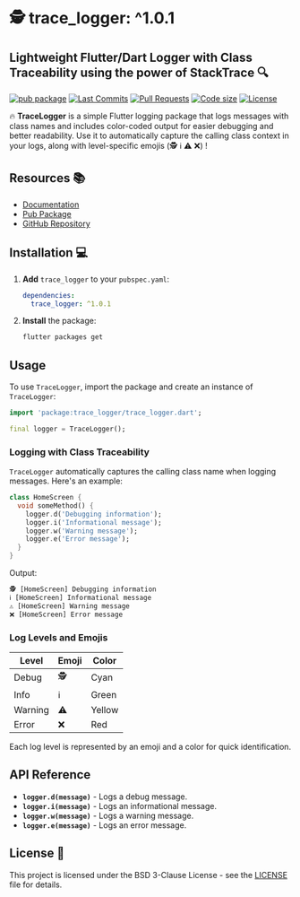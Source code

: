 # 🕵️ trace_logger: ^1.0.1

## Lightweight Flutter/Dart Logger with Class Traceability using the power of StackTrace 🔍

[![pub package](https://img.shields.io/pub/v/trace_logger.svg?logo=dart&logoColor=00b9fc)](https://pub.dartlang.org/packages/trace_logger)
[![Last Commits](https://img.shields.io/github/last-commit/utpal-barman/trace-logger-flutter?logo=git&logoColor=white)](https://github.com/utpal-barman/trace-logger-flutter/commits/main)
[![Pull Requests](https://img.shields.io/github/issues-pr/utpal-barman/trace-logger-flutter?logo=github&logoColor=white)](https://github.com/utpal-barman/trace-logger-flutter/pulls)
[![Code size](https://img.shields.io/github/languages/code-size/utpal-barman/trace-logger-flutter?logo=github&logoColor=white)](https://github.com/utpal-barman/trace-logger-flutter)
[![License](https://img.shields.io/github/license/utpal-barman/trace-logger-flutter?logo=open-source-initiative&logoColor=green)](https://github.com/utpal-barman/trace-logger-flutter/blob/main/LICENSE)

🔥 **TraceLogger** is a simple Flutter logging package that logs messages with class names and includes color-coded output for easier debugging and better readability. Use it to automatically capture the calling class context in your logs, along with level-specific emojis (🕵️ ℹ️ ⚠️ ❌) !

## Resources 📚

- [Documentation](https://pub.dev/documentation/trace_logger/latest/trace_logger/TraceLogger-class.html)
- [Pub Package](https://pub.dev/packages/trace_logger)
- [GitHub Repository](https://github.com/utpal-barman/trace-logger-flutter)

## Installation 💻

1. **Add** `trace_logger` to your `pubspec.yaml`:

   ```yaml
   dependencies:
     trace_logger: ^1.0.1
   ```

2. **Install** the package:

   ```sh
   flutter packages get
   ```

## Usage

To use `TraceLogger`, import the package and create an instance of `TraceLogger`:

```dart
import 'package:trace_logger/trace_logger.dart';

final logger = TraceLogger();
```

### Logging with Class Traceability

`TraceLogger` automatically captures the calling class name when logging messages. Here's an example:

```dart
class HomeScreen {
  void someMethod() {
    logger.d('Debugging information');
    logger.i('Informational message');
    logger.w('Warning message');
    logger.e('Error message');
  }
}
```

Output:

```txt
🕵️ [HomeScreen] Debugging information
ℹ️ [HomeScreen] Informational message
⚠️ [HomeScreen] Warning message
❌ [HomeScreen] Error message
```

### Log Levels and Emojis

| Level  | Emoji | Color   |
|--------|-------|---------|
| Debug  | 🕵️    | Cyan    |
| Info   | ℹ️    | Green   |
| Warning| ⚠️    | Yellow  |
| Error  | ❌    | Red     |

Each log level is represented by an emoji and a color for quick identification.

## API Reference

- **`logger.d(message)`** - Logs a debug message.
- **`logger.i(message)`** - Logs an informational message.
- **`logger.w(message)`** - Logs a warning message.
- **`logger.e(message)`** - Logs an error message.

## License 📝

This project is licensed under the BSD 3-Clause License - see the [LICENSE](https://github.com/utpal-barman/trace-logger-flutter/blob/main/LICENSE) file for details.
